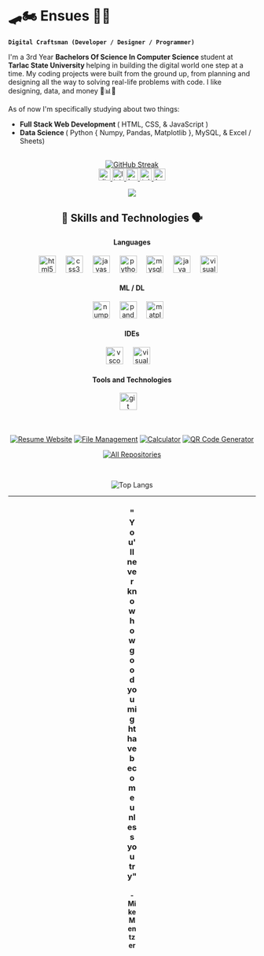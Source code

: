 # 🛹🏍️ Ensues 🎸📖

**`Digital Craftsman (Developer / Designer / Programmer)`**

I'm a 3rd Year <b> Bachelors Of Science In Computer Science </b> student at <b> Tarlac State University </b> helping in building the digital world one step at a time. My coding projects were built from the ground up, from planning and designing all the way to solving real-life problems with code. I like designing, data, and money 🎨📊💸

As of now I'm specifically studying about two things:
- <b> Full Stack Web Development </b> ( HTML, CSS, & JavaScript )
- <b> Data Science </b> ( Python { Numpy, Pandas, Matplotlib }, MySQL, & Excel / Sheets)

<div align="center">
  <br>
  <a href="https://git.io/streak-stats"><img src="https://github-readme-streak-stats.herokuapp.com?user=Ensues&theme=catppuccin_mocha" alt="GitHub Streak" /></a>
  <br> 
  <a href="https://discordapp.com/users/Sen/" target="_blank">
    <img src="https://img.shields.io/static/v1?message=Discord&logo=discord&label=&color=7289DA&logoColor=white&labelColor=&style=for-the-badge" height="24" alt="discord logo"  />
  </a>
  <a href="https://www.linkedin.com/in/ejanssenq/" target="_blank">
    <img src="https://img.shields.io/static/v1?message=LinkedIn&logo=linkedin&label=&color=0077B5&logoColor=white&labelColor=&style=for-the-badge" height="24" alt="linkedin logo"  />
  </a>
  <a href="https://leetcode.com/u/ejanssenq/" target="_blank">
    <img src="https://img.shields.io/static/v1?message=LeetCode&logo=LeetCode&label=&color=yellow&logoColor=white&labelColor=&style=for-the-badge" height="24" alt="LeetCode logo"  />
  </a>
  <a href=" https://www.hackerrank.com/profile/Ensues" target="_blank">
    <img src="https://img.shields.io/static/v1?message=hackerrank&logo=hackerrank&label=&color=green&logoColor=white&labelColor=&style=for-the-badge" height="24" alt="telegram logo"  />
  </a>
  <a href=" https://www.sololearn.com/en/profile/20612487" target="_blank">
    <img src="https://img.shields.io/static/v1?message=SoloLearn&logo=SoloLearn&label=&color=black&logoColor=white&labelColor=&style=for-the-badge" height="24" alt="LeetCode logo"  />
  </a>

  <p></p>
  
  ![](https://komarev.com/ghpvc/?username=Ensues&&color=033E3E&style=flat-square&abbreviated=true)

</div>

###

<div align="center">

  <h2> 🧰 Skills and Technologies 🗣️ </h2> 

  #### Languages
  <img src="https://cdn.jsdelivr.net/gh/devicons/devicon/icons/html5/html5-original.svg" height="35" alt="html5 logo"  />
  <img width="12" />
  <img src="https://cdn.jsdelivr.net/gh/devicons/devicon/icons/css3/css3-original.svg" height="35" alt="css3 logo"  />
  <img width="12" />
  <img src="https://cdn.jsdelivr.net/gh/devicons/devicon/icons/javascript/javascript-original.svg" height="35" alt="javascript logo"  />
  <img width="12" />
  <img src="https://cdn.jsdelivr.net/gh/devicons/devicon/icons/python/python-original.svg" height="35" alt="python logo"  />
  <img width="12" />
  <img src="https://cdn.jsdelivr.net/gh/devicons/devicon/icons/mysql/mysql-original.svg" height="35" alt="mysql logo"  />
  <img width="12" />
  <img src="https://cdn.jsdelivr.net/gh/devicons/devicon/icons/java/java-original.svg" height="35" alt="java logo"  />
  <img width="12" />
  <img src="https://cdn.jsdelivr.net/gh/devicons/devicon/icons/visualbasic/visualbasic-original.svg" height="35" alt="visualbasic logo"  />
  <img width="12" />

  #### ML / DL
  <img src="https://cdn.jsdelivr.net/gh/devicons/devicon/icons/numpy/numpy-original.svg" height="35" alt="numpy logo"  />
  <img width="12" />
  <img src="https://cdn.jsdelivr.net/gh/devicons/devicon/icons/pandas/pandas-original.svg" height="35" alt="pandas logo"  />
  <img width="12" />
  <img src="https://cdn.jsdelivr.net/gh/devicons/devicon/icons/matplotlib/matplotlib-original.svg" height="35" alt="matplotlib logo"  />
  <img width="12" />

  #### IDEs
  <img src="https://cdn.jsdelivr.net/gh/devicons/devicon/icons/vscode/vscode-original.svg" height="35" alt="vscode logo"  />
  <img width="12" />
  <img src="https://cdn.jsdelivr.net/gh/devicons/devicon/icons/visualstudio/visualstudio-original.svg" height="35" alt="visualstudio logo"  />
  <img width="12" />
  <!--- 
  <img src="https://cdn.jsdelivr.net/gh/devicons/devicon/icons/pycharm/pycharm-original.svg" height="35" alt="pycharm logo"  />
  <img width="12" />
  -->

  #### Tools and Technologies
  <!--- 
  <img src="https://cdn.jsdelivr.net/gh/devicons/devicon/icons/github/github-original.svg" height="35" alt="github logo"  />
  <img width="12" />
  -->
  <img src="https://cdn.jsdelivr.net/gh/devicons/devicon/icons/git/git-original.svg" height="35" alt="git logo"  />
  <img width="12" />
</div>

<br>
<br>

<div align="center">

  [![Resume Website](https://github-readme-stats.vercel.app/api/pin/?username=Ensues&repo=Resume-Website-V1&theme=catppuccin_mocha)](https://github.com/Ensues/Resume-Website-V1)
  [![File Management](https://github-readme-stats.vercel.app/api/pin/?username=Ensues&repo=Auto-File-Management&theme=catppuccin_mocha)](https://github.com/Ensues/Auto-File-Management) 
  [![Calculator](https://github-readme-stats.vercel.app/api/pin/?username=Ensues&repo=Calculator&theme=catppuccin_mocha)](https://github.com/Ensues/Calculator)
  [![QR Code Generator](https://github-readme-stats.vercel.app/api/pin/?username=Ensues&repo=QR-Code-Generator&theme=catppuccin_mocha)](https://github.com/Ensues/QR-Code-Generator) 
</div>

<p align="center">
  <a href="https://github.com/Ensues?tab=repositories" target="_blank"><img alt="All Repositories" title="All Repositories" src="https://img.shields.io/badge/-Repositories%20-6600cc?style=for-the-badge&logo=koding&logoColor=white"/></a>
</p>

<br>

<p align="center">
  <img src="https://github-readme-stats.vercel.app/api/top-langs/?username=Ensues&theme=catppuccin_mocha&hide_border=false&layout=donut" alt="Top Langs">
</p>

---

<div align="center">
  <div style="width: 20px;">
    <h3>"You'll never know how good you might have become unless you try"</h3>
    <h4> - Mike Mentzer </h4>
  </div>
</div>
